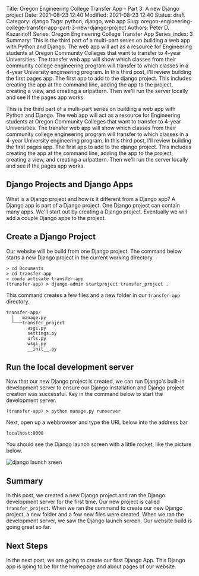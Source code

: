 Title: Oregon Engineering College Transfer App - Part 3: A new Django project
Date: 2021-08-23 12:40
Modified: 2021-08-23 12:40
Status: draft
Category: django
Tags: python, django, web app
Slug: oregon-engineering-college-transfer-app-part-3-new-django-project
Authors: Peter D. Kazarinoff
Series: Oregon Engineering College Transfer App
Series_index: 3
Summary: This is the third part of a multi-part series on building a web app with Python and Django. The web app will act as a resource for Engineering students at Oregon Community Colleges that want to transfer to 4-year Universities. The transfer web app will show which classes from their community college engineering program will transfer to which classes in a 4-year University engineering program. In this third post, I'll review building the first pages app. The first app to add to the django project. This includes creating the app at the command line, adding the app to the project, creating a view, and creating a urlpattern. Then we'll run the server locally and see if the pages app works.

This is the third part of a multi-part series on building a web app with Python and Django. The web app will act as a resource for Engineering students at Oregon Community Colleges that want to transfer to 4-year Universities. The transfer web app will show which classes from their community college engineering program will transfer to which classes in a 4-year University engineering program. In this third post, I'll review building the first pages app. The first app to add to the django project. This includes creating the app at the command line, adding the app to the project, creating a view, and creating a urlpattern. Then we'll run the server locally and see if the pages app works.

## Django Projects and Django Apps

What is a Django project and how is it different from a Django app? A Django app is part of a Django project. One Django project can contain many apps. We'll start out by creating a Django project. Eventually we will add a couple Django apps to the project.

## Create a Django Project

Our website will be build from one Django project. The command below starts a new Django project in the current working directory.

```text
> cd Documents
> cd transfer-app
> conda activate transfer-app
(transfer-app) > django-admin startproject transfer_project . 
```

This command creates a few files and a new folder in our ```transfer-app``` directory. 

```text
transfer-app/
  │   manage.py
  └───transfer_project
        asgi.py
        settings.py
        urls.py
        wsgi.py
        __init__.py
```


## Run the local development server

Now that our new Django project is created, we can run Django's built-in development server to ensure our Django installation and Django project creation was successful. Key in the command below to start the development server.

```text
(transfer-app) > python manage.py runserver
```

Next, open up a webbrowser and type the URL below into the address bar

```text
localhost:8000
```

You should see the Django launch screen with a little rocket, like the picture below.

![django launch sreen]({static}/posts/transfer_app/images/django_launch_screen.png)

## Summary

In this post, we created a new Django project and ran the Django development server for the first time. Our new project is called ```transfer_project```. When we ran the command to create our new Django project, a new folder and a few new files were created. When we ran the development server, we saw the Django launch screen. Our website build is going great so far.

## Next Steps

In the next post, we are going to create our first Django App. This Django app is going to be for the homepage and about pages of our website. 
